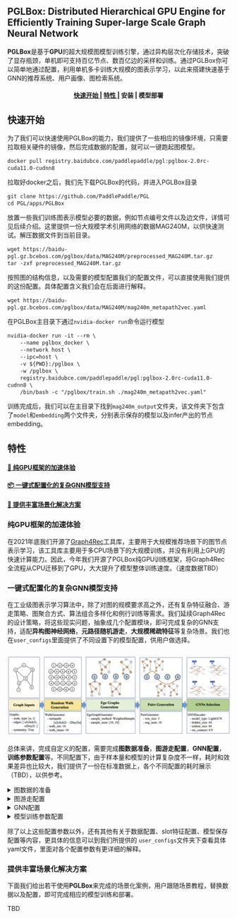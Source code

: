 
## PGLBox: Distributed Hierarchical GPU Engine for Efficiently Training Super-large Scale Graph Neural Network


**PGLBox**是基于**GPU**的超大规模图模型训练引擎，通过异构层次化存储技术，突破了显存瓶颈，单机即可支持百亿节点、数百亿边的采样和训练。通过PGLBox你可以简单地通过配置，利用单机多卡训练大规模的图表示学习，以此来搭建快速基于GNN的推荐系统、用户画像、图检索系统。

<h4 align="center">
  <a href=#快速开始> 快速开始 </a> |
  <a href=#特性> 特性 </a> |
  安装 |
  模型部署
</h4>

## 快速开始

为了我们可以快速使用PGLBox的能力，我们提供了一些相应的镜像环境，只需要拉取相关硬件的镜像，然后完成数据的配置，就可以一键跑起图模型。
```
docker pull registry.baidubce.com/paddlepaddle/pgl:pglbox-2.0rc-cuda11.0-cudnn8
```
拉取好docker之后，我们先下载PGLBox的代码，并进入PGLBox目录
```
git clone https://github.com/PaddlePaddle/PGL
cd PGL/apps/PGLBox
```
放置一些我们训练图表示模型必要的数据，例如节点编号文件以及边文件，详情可见后续介绍。这里提供一份大规模学术引用网络的数据MAG240M，以供快速测试。解压数据文件到当前目录。
```
wget https://baidu-pgl.gz.bcebos.com/pglbox/data/MAG240M/preprocessed_MAG240M.tar.gz
tar -zxf preprocessed_MAG240M.tar.gz
```
按照图的结构信息，以及需要的模型配置我们的配置文件，可以直接使用我们提供的这份配置。具体配置含义我们会在后面进行解释。
```
wget https://baidu-pgl.gz.bcebos.com/pglbox/data/MAG240M/mag240m_metapath2vec.yaml
```
在PGLBox主目录下通过`nvidia-docker run`命令运行模型
```
nvidia-docker run -it --rm \
    --name pglbox_docker \
    --network host \
    --ipc=host \
    -v ${PWD}:/pglbox \
    -w /pglbox \
    registry.baidubce.com/paddlepaddle/pgl:pglbox-2.0rc-cuda11.0-cudnn8 \
    /bin/bash -c "/pglbox/train.sh ./mag240m_metapath2vec.yaml"
```
训练完成后，我们可以在主目录下找到`mag240m_output`文件夹，该文件夹下包含了`model`和`embedding`两个文件夹，分别表示保存的模型以及infer产出的节点embedding。

## 特性

#### <a href=#纯GPU框架的加速体验> 🚀 纯GPU框架的加速体验 </a>

#### <a href=#一键式配置化的复杂GNN模型支持>  📦 一键式配置化的复杂GNN模型支持 </a>

#### <a href=#提供丰富场景化解决方案> 📖 提供丰富场景化解决方案</a>

### 纯GPU框架的加速体验

在2021年底我们开源了[Graph4Rec](https://github.com/PaddlePaddle/PGL/tree/main/apps/Graph4Rec)工具库，主要用于大规模推荐场景下的图节点表示学习，该工具库主要用于多CPU场景下的大规模训练，并没有利用上GPU的快速计算能力。因此，今年我们开源了PGLBox纯GPU训练框架，将Graph4Rec全流程从CPU迁移到了GPU，大大提升了模型整体训练速度。（速度数据TBD）

### 一键式配置化的复杂GNN模型支持
在工业级图表示学习算法中，除了对图的规模要求高之外，还有复杂特征融合、游走策略、图聚合方式、算法组合多样化和例行训练等需求。我们延续Graph4Rec的设计策略，将这些现实问题，抽象成几个配置模块，即可完成复杂的GNN支持，适配**异构图神经网络**，**元路径随机游走**，**大规模稀疏特征**等复杂场景。我们也在`user_configs`里面提供了不同设置下的模型配置，供用户做选择。

<h2 align="center">
<img src="./../Graph4Rec/img/architecture.png" alt="graph4rec" width="800">
</h2>

总体来讲，完成自定义的配置，需要完成**图数据准备**，**图游走配置**，**GNN配置**，**训练参数配置**等。不同配置下，由于样本量和模型的计算复杂度不一样，耗时和效果差异也比较大，我们提供了一份在标准数据上，各个不同配置的耗时展示（TBD），以供参考。

<details><summary>图数据的准备</summary>
<br/>
以MAG240M数据为例，其节点规模为2.44亿，边规模为17.28亿（不含对称边）。其中节点类型有paper、author、inst共计三种类型的节点。边则有paper2paper、author2inst、author2paper共计三种边。 那么我们需要有节点类型文件和边文件。

#### 节点类型文件准备

节点类型文件的格式为:
``` shell
node_type \t node_id
```
其中，`node_type`是节点的类型，例如为paper、author、inst。而`node_id`为**uint64**的数字，**但注意不能为0**。
``` shell
# 简单举例
paper	2342353241
paper	2451413511
author	190512349
author	9845194235
inst	523515
inst	6146134
inst	611434
```

如果节点带slot特征，则节点类型文件的格式为：
``` shell
node_type \t node_id \t slot1:slot1_value \t slot2:slot2_value \t slot3:slot3_value
```
然后在`./user_configs/`目录的配置文件中，修改`slots`参数为：
```
slots: ["slot1", "slot2", "slot3"]
```
注意，这些slot都是数字，不同的slot表示不同的特征类型。比如"11"表示性别，"21"表示年龄。

#### 边文件准备

边文件的格式为：
``` shell
src_node_id \t dst_node_id
```
其中，这些`src_node_id`和`dst_node_id`均为**uint64**的数字。
``` shell
# 简单举例
# paper2paper文件

2342353241	2451413511

# author2inst文件

190512349	523515
9845194235	6146134

# author2paper文件

190512349	2451413511
9845194235	2342353241
9845194235	2451413511 

```

**图数据分片**

为了能够加快图数据的加载速度，我们需要对图数据进行分片，分片之后图引擎就可以多线程并行加载，大大提高加载图数据的速度。因此，可以使用我们提供的[sharding_tool](https://github.com/PaddlePaddle/PGL/tree/main/apps/PGLBox/sharding_tool)工具，将节点类型文件和边类型文件进行分片。详细使用方法可以到对应链接的文档下查看。

注：我们所提供的`preprocessed_MAG240M`图数据已经是分片过的。

</details>

<details><summary>图游走配置</summary>
<br/>
图游走配置项主要用于控制图游走模型的具体参数。具体如下。

``` shell
# meta_path参数，配置图上的游走路径，这里我们以MAG240M图数据为例。
meta_path: "author2inst-inst2author;author2paper-paper2author;inst2author-author2paper-paper2author-author2inst;paper2paper-paper2author-author2paper"

# 表示游走路径的正样本窗口大小
win_size: 3

# 表示每对正样本对应的负样本数量
neg_num: 5

# meapath 游走路径的深度
walk_len: 24

# 每个起始节点重复walk_times次游走，这样可以尽可能把一个节点的所有邻居游走一遍，使得训练更加均匀。
walk_times: 10
```

</details>

<details><summary>GNN配置</summary>
<br/>
上述图游走配置主要是针对metapath2vec这类模型的配置项，在其基础之上，如果我们想要训练更为复杂的GNN图网络，则可以设置GNN网络的相关配置项进行模型调整。

``` shell
# GNN模型开关
sage_mode: True

# 不同GNN模型选择，包括LightGCN、GAT、GIN等，详细可看PGLBox的模型文件夹。
sage_layer_type: "LightGCN"

# 节点Embedding自身权重配比( sage_alpha )与GNN聚合后节点Embedding配比( 1 - sage_alpha ) 
sage_alpha: 0.9

# 训练时图模型采样节点邻居个数
samples: [5]

# infer时图模型采样节点邻居个数
infer_samples: [100]

# GNN模型激活层选择
sage_act: "relu"

```

</details>

<details><summary>模型训练参数配置</summary>
<br/>
除了上述一些配置外，这里还简单罗列一些相对比较重要的配置项。

``` shell
# 模型类型选择，目前默认不改动。后续我们会提供更多的选择，如ErnieSageModel等。
model_type: GNNModel

# embedding维度。
embed_size: 64

# 稀疏参数服务器的优化器，目前支持adagrad、shared_adam。
sparse_type: adagrad

# 稀疏参数服务器的学习率
sparse_lr: 0.05

# 损失函数，目前支持hinge、sigmoid、nce。
loss_type: nce

# 是否要进行训练，如果只想单独热启模型做预估(inference)，则可以关闭need_train。
need_train: True

# 是否需要进行inference. 如果只想单独训练模型，则可以关闭need_inference。
need_inference: True

# 训练轮数
epochs: 1

# 训练样本的batch_size
batch_node_size: 80000

# infer样本的batch_size
infer_batch_size: 80000

# 触发ssd cache的频率
save_cache_frequency: 4

# 在内存中缓存多少个pass数据集
mem_cache_passid_num: 4

# 训练模式，可填WHOLE_HBM/MEM_EMBEDDING/SSD_EMBEDDING，默认为MEM_EMBEDDING
train_storage_mode: MEM_EMBEDDING
```

</details>

除了以上这些配置参数以外，还有其他有关于数据配置、slot特征配置、模型保存配置等内容，更具体的信息可以到我们所提供的
`user_configs`文件夹下查看具体yaml文件，里面对各个配置参数有更详细的解释。

### 提供丰富场景化解决方案 

下面我们给出若干使用**PGLBox**来完成的场景化案例，用户跟随场景教程，替换数据以及配置，即可完成相应的模型训练和部署。

TBD
